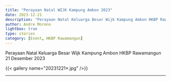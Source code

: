 ```yaml
---
title: "Perayaan Natal WIJK Kampung Ambon 2023"
date: 2023-12-21
description: "Perayaan Natal Keluarga Besar Wijk Kampung Ambon HKBP Rawamangun"
author: Andre Moreno
lightbox: true
type: stories
category: [Event, HKBP Rawamangun]
---
```



Perayaan Natal Keluarga Besar Wijk Kampung Ambon HKBP Rawamangun 21 Desember 2023

{{< gallery name="20231221*.jpg" />}}

<hr />
